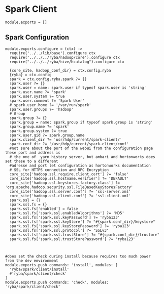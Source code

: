 # Spark Client


    module.exports = []

## Spark Configuration

    module.exports.configure = (ctx) ->
      require('../../lib/base').configure ctx
      require('../../../ryba/hadoop/core').configure ctx
      require("../../../ryba/hive/hcatalog").configure ctx

      {core_site, hadoop_conf_dir} = ctx.config.ryba
      {ryba} = ctx.config
      spark = ctx.config.ryba.spark ?= {}
      spark.user ?= {}
      spark.user = name: spark.user if typeof spark.user is 'string'
      spark.user.name ?= 'spark'
      spark.user.system ?= true
      spark.user.comment ?= 'Spark User'
      # spark.user.home ?= '/var/run/spark'
      spark.user.groups ?= 'hadoop'
      # Group
      spark.group ?= {}
      spark.group = name: spark.group if typeof spark.group is 'string'
      spark.group.name ?= 'spark'
      spark.group.system ?= true
      spark.user.gid ?= spark.group.name
      spark.client_dir ?= 'usr/hdp/current/spark-client/'
      spark.conf_dir ?= '/usr/hdp/current/spark-client/conf'
      #not sure about the port of the webui from the configuration page these port and address is
      # the one of  yarn history server, but ambari and hortonworks does set these to a different
      #adresse and port let configuration as hortonworks documentation
      # SSL for HTTPS connection and RPC Encryption
      core_site['hadoop.ssl.require.client.cert'] ?= 'false'
      core_site['hadoop.ssl.hostname.verifier'] ?= 'DEFAULT'
      core_site['hadoop.ssl.keystores.factory.class'] ?= 'org.apache.hadoop.security.ssl.FileBasedKeyStoresFactory'
      core_site['hadoop.ssl.server.conf'] ?= 'ssl-server.xml'
      core_site['hadoop.ssl.client.conf'] ?= 'ssl-client.xml'
      spark.ssl = {}
      spark.ssl.fs = {}
      spark.ssl.fs['enabled'] = false
      spark.ssl.fs['spark.ssl.enabledAlgorithms'] ?= 'MD5'
      spark.ssl.fs['spark.ssl.keyPassword'] ?= 'ryba123'
      spark.ssl.fs['spark.ssl.keyStore'] ?= "#{spark.conf_dir}/keystore"
      spark.ssl.fs['spark.ssl.keyStorePassword'] ?= 'ryba123'
      spark.ssl.fs['spark.ssl.protocol'] ?= 'SSLv3'
      spark.ssl.fs['spark.ssl.trustStore'] ?= "#{spark.conf_dir}/trustore"
      spark.ssl.fs['spark.ssl.trustStorePassword'] ?= 'ryba123'



    #does set the check during install because requires too much power from the dev environment
    module.exports.push commands: 'install', modules: [
      'ryba/spark/client/install'
      #'ryba/spark/client/check'
    ]
    module.exports.push commands: 'check', modules: 'ryba/spark/client/check'
